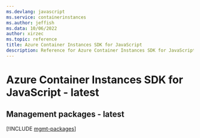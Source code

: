 ```yaml
---
ms.devlang: javascript
ms.service: containerinstances
ms.author: jeffish
ms.data: 10/06/2022
author: xirzec
ms.topic: reference
title: Azure Container Instances SDK for JavaScript
description: Reference for Azure Container Instances SDK for JavaScript
---
```

# Azure Container Instances SDK for JavaScript - latest

## Management packages - latest
[!INCLUDE [mgmt-packages](container-instances-mgmt-index.md)]